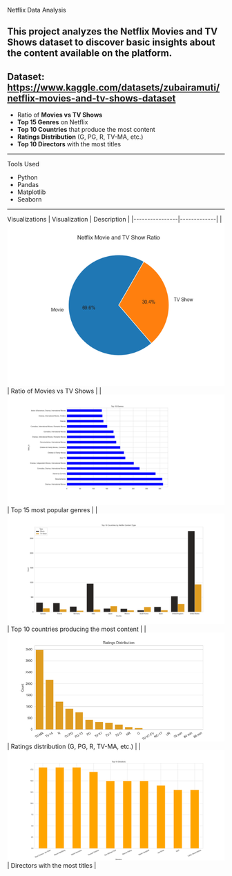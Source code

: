 Netflix Data Analysis

This project analyzes the **Netflix Movies and TV Shows dataset** to discover basic insights about the content available on the platform.  
---
Dataset: https://www.kaggle.com/datasets/zubairamuti/netflix-movies-and-tv-shows-dataset
---
- Ratio of **Movies vs TV Shows**
- **Top 15 Genres** on Netflix
- **Top 10 Countries** that produce the most content
- **Ratings Distribution** (G, PG, R, TV-MA, etc.)
- **Top 10 Directors** with the most titles
---
Tools Used
- Python  
- Pandas    
- Matplotlib  
- Seaborn  
---
Visualizations
| Visualization | Description |
|----------------|-------------|
| ![Movies vs TV Shows](figures/movie_and_tvshow.png) | Ratio of Movies vs TV Shows |
| ![Top 15 Genres](figures/top_15_genres.png) | Top 15 most popular genres |
| ![Top 10 Countries](figures/top_10_countries.png) | Top 10 countries producing the most content |
| ![Ratings Distribution](figures/ratings.png) | Ratings distribution (G, PG, R, TV-MA, etc.) |
| ![Top 10 Directors](figures/top_10_directors.png) | Directors with the most titles |
